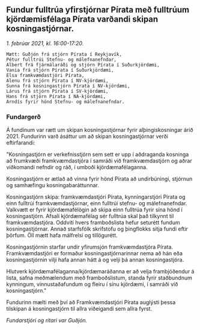 ## Fundur fulltrúa yfirstjórnar Pírata með fulltrúum kjördæmisfélaga Pírata varðandi skipan kosningastjórnar. 

*1. febrúar 2021, kl. 16:00-17:20.*

    Mætt: Guðjón frá stjórn Pírata í Reykjavík, 
    Pétur fulltrúi Stefnu- og málefnanefndar, 
    Albert frá fjármálaráði og stjórn Pírata í Suðurkjördæmi, 
    Vania frá stjórn Pírata í Suðurkjördæmi, 
    Elsa framkvæmdastjóri Pírata, 
    Alenu frá stjórn Pírata í NV-kjördæmi, 
    Sunna frá kosningastjórn Pírata í NV-kjördæmi, 
    Lárus frá stjórn Pírata í SV-kjördæmi, 
    Hans frá stjórn Pírata í NA-kjördæmi,
    Arndís fyrir hönd Stefnu- og málefnanefndar.

### Fundargerð

Á fundinum var rætt um skipan kosningastjórnar fyrir alþingiskosningar árið 2021. Fundurinn varð ásáttur um að skipan kosningastjórnar verði eftirfarandi:

"Kosningastjórn er verkefnisstjórn sem sett er upp í aðdraganda kosninga að frumkvæði framkvæmdastjóra í samráði við framkvæmdastjórn og aðrar viðkomandi nefndir og ráð, í umboði kjördæmafélaganna.

Kosningastjórn er ætlað að vinna fyrir hönd Pírata að undirbúningi, stjórnun og samhæfingu kosningabaráttunnar.

Kosningastjórn skipa: framkvæmdastjóri Pírata, kynningarstjóri Pírata og einn fulltrúi framkvæmdastjórnar, einn fulltrúi stefnu- og málefnanefndar. Valkvætt er fyrir kjördæmafélögin að skipa einn fulltrúa fyrir sína hönd í kosningastjórn. Afsali kjördæmafélag sér fulltrúa skal það tilkynnt til framkvæmdastjóra. Oddviti hvers framboðslista hefur seturétt fundum kosningastjórnar. Annað starfsfólk skrifstofu og þingflokks sitja fundi eftir þörfum.  Öll mætt hafa málfrelsi og tillögurétt.

Kosningastjórnin starfar undir yfirumsjón framkvæmdastjóra Pírata.
Framkvæmdastjóri er formaður kosningastjórnarinnar nema að hán eða kosningastjórnin vilji hafa annan hátt á og velji þá annan kosningastjóra.

Hlutverk kjördæmafélaganna/kjördæmaráðanna er að velja frambjóðendur á lista, safna meðmælendum með framboðslistum, standa fyrir staðbundnum kynningum, vinnustaðafundum og fleiru í sínu kjördæmi, í samráði við kosningastjórn."  

Fundurinn mælti með því að Framkvæmdastjóri Pírata auglýsti þessa tilskipan á kosningastjórn til allra viðeigandi sem allra fyrst.

*Fundarstjóri og ritari var Guðjón.*
